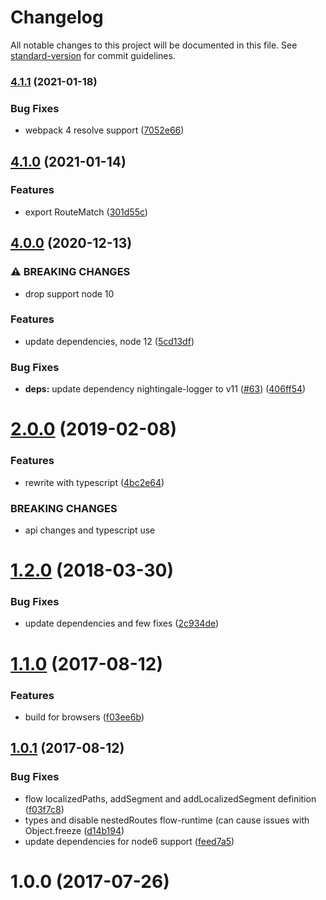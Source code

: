 # Changelog

All notable changes to this project will be documented in this file. See [standard-version](https://github.com/conventional-changelog/standard-version) for commit guidelines.

### [4.1.1](https://github.com/christophehurpeau/router-segments/compare/v4.1.0...v4.1.1) (2021-01-18)


### Bug Fixes

* webpack 4 resolve support ([7052e66](https://github.com/christophehurpeau/router-segments/commit/7052e66954c326c73ca9c61110d2b0b72deb7f9e))

## [4.1.0](https://github.com/christophehurpeau/router-segments/compare/v4.0.0...v4.1.0) (2021-01-14)


### Features

* export RouteMatch ([301d55c](https://github.com/christophehurpeau/router-segments/commit/301d55c24cb6a714bd15161b080be2d0f6d15076))

## [4.0.0](https://github.com/christophehurpeau/router-segments/compare/v3.0.0...v4.0.0) (2020-12-13)


### ⚠ BREAKING CHANGES

* drop support node 10

### Features

* update dependencies, node 12 ([5cd13df](https://github.com/christophehurpeau/router-segments/commit/5cd13df27174f899ce8a656d07765b6d99f8e53f))


### Bug Fixes

* **deps:** update dependency nightingale-logger to v11 ([#63](https://github.com/christophehurpeau/router-segments/issues/63)) ([406ff54](https://github.com/christophehurpeau/router-segments/commit/406ff54d006ff4568c8dd4fc9e8cba7412ce811e))

<a name="2.0.0"></a>
# [2.0.0](https://github.com/christophehurpeau/router-segments/compare/v1.2.0...v2.0.0) (2019-02-08)


### Features

* rewrite with typescript ([4bc2e64](https://github.com/christophehurpeau/router-segments/commit/4bc2e64))


### BREAKING CHANGES

* api changes and typescript use


<a name="1.2.0"></a>
# [1.2.0](https://github.com/christophehurpeau/router-segments/compare/v1.1.0...v1.2.0) (2018-03-30)


### Bug Fixes

* update dependencies and few fixes ([2c934de](https://github.com/christophehurpeau/router-segments/commit/2c934de))


<a name="1.1.0"></a>
# [1.1.0](https://github.com/christophehurpeau/router-segments/compare/v1.0.1...v1.1.0) (2017-08-12)


### Features

* build for browsers ([f03ee6b](https://github.com/christophehurpeau/router-segments/commit/f03ee6b))


<a name="1.0.1"></a>
## [1.0.1](https://github.com/christophehurpeau/router-segments/compare/v1.0.0...v1.0.1) (2017-08-12)


### Bug Fixes

* flow localizedPaths, addSegment and addLocalizedSegment definition ([f03f7c8](https://github.com/christophehurpeau/router-segments/commit/f03f7c8))
* types and disable nestedRoutes flow-runtime (can cause issues with Object.freeze ([d14b194](https://github.com/christophehurpeau/router-segments/commit/d14b194))
* update dependencies for node6 support ([feed7a5](https://github.com/christophehurpeau/router-segments/commit/feed7a5))


<a name="1.0.0"></a>
# 1.0.0 (2017-07-26)
